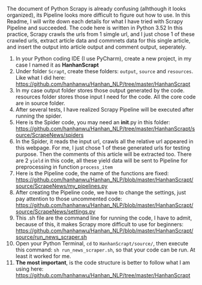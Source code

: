 The document of Python Scrapy is already confusing (alhthough it looks organized), its Pipeline looks more difficult to figure out how to use.
In this Readme, I will write down each details for what I have tried with Scrapy Pipeline and succeeded.
The code here is written in Python 3.52
In this practice, Scrapy crawls the urls from 1 simgle url, and I just chose 1 of these crawled urls, extract article data and commnets data for this single article, and insert the output into article output and comment output, seperately.


1. In your Python coding IDE (I use PyCharm), create a new project, in my case I named it as <b>HanhanScrapt</b>
2. Under folder `Scrapt`, create these folders: `output`, `source` and `resources`. Like what I did here: https://github.com/hanhanwu/Hanhan_NLP/tree/master/HanhanScrapt
3. In my case output folder stores those output generated by the code. resources folder stores those input I need for the code. All the core code are in source folder.
4. After several tests, I have realized Scrapy Pipeline will be executed after running the spider.
5. Here is the Spider code, you may need an __init__.py in this folder: https://github.com/hanhanwu/Hanhan_NLP/tree/master/HanhanScrapt/source/ScrapeNews/spiders
6. In the Spider, it reads the input url, crawls all the relative url appeared in this webpage. For me, I just chose 1 of these generated urls for testing purpose. Then the comments of this article will be extracted too. There are 2 `yield` in this code, all these yield data will be sent to Pipeline for preprocessing in function `process_item`
7. Here is the Pipeline code, the name of the functions are fixed: https://github.com/hanhanwu/Hanhan_NLP/blob/master/HanhanScrapt/source/ScrapeNews/my_pipelines.py
8. After creating the Pipeline code, we have to change the settings, just pay attention to those uncommented code: https://github.com/hanhanwu/Hanhan_NLP/blob/master/HanhanScrapt/source/ScrapeNews/settings.py
9. This .sh file are the command line for running the code, I have to admit, because of this, it makes Scrapy more difficult to use for beginners: https://github.com/hanhanwu/Hanhan_NLP/blob/master/HanhanScrapt/source/run_news_scraper.sh
10. Open your Python Terminal, `cd` to `HanhanScrapt/source/`, then execute this command: `sh run_news_scraper.sh`, so that your code can be run. At least it worked for me.
11. <b>The most important</b>, is the code structure is better to follow what I am using here: https://github.com/hanhanwu/Hanhan_NLP/tree/master/HanhanScrapt
